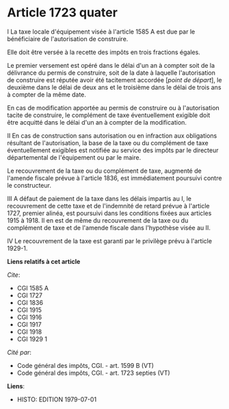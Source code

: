 # Article 1723 quater

I  La taxe locale d'équipement visée à l'article 1585 A est due par le bénéficiaire de l'autorisation de construire.

Elle doit être versée à la recette des impôts en trois fractions égales.

Le premier versement est opéré dans le délai d'un an à compter soit de la délivrance du permis de construire, soit de la date
à laquelle l'autorisation de construire est réputée avoir été tacitement accordée [*point de départ*], le deuxième dans le
délai de deux ans et le troisième dans le délai de trois ans à compter de la même date.

En cas de modification apportée au permis de construire ou à l'autorisation tacite de construire, le complément de taxe
éventuellement exigible doit être acquitté dans le délai d'un an à compter de la modification.

II  En cas de construction sans autorisation ou en infraction aux obligations résultant de l'autorisation, la base de la taxe
ou du complément de taxe éventuellement exigibles est notifiée au service des impôts par le directeur départemental de
l'équipement ou par le maire.

Le recouvrement de la taxe ou du complément de taxe, augmenté de l'amende fiscale prévue à l'article 1836, est immédiatement
poursuivi contre le constructeur.

III  A défaut de paiement de la taxe dans les délais impartis au I, le recouvrement de cette taxe et de l'indemnité de retard
prévue à l'article 1727, premier alinéa, est poursuivi dans les conditions fixées aux articles 1915 à 1918. Il en est de même
du recouvrement de la taxe ou du complément de taxe et de l'amende fiscale dans l'hypothèse visée au II.

IV  Le recouvrement de la taxe est garanti par le privilège prévu à l'article 1929-1.

**Liens relatifs à cet article**

_Cite_:

  - CGI 1585 A
  - CGI 1727
  - CGI 1836
  - CGI 1915
  - CGI 1916
  - CGI 1917
  - CGI 1918
  - CGI 1929 1

_Cité par_:

  - Code général des impôts, CGI. - art. 1599 B (VT)
  - Code général des impôts, CGI. - art. 1723 septies (VT)

**Liens**:

  - HISTO: EDITION 1979-07-01
